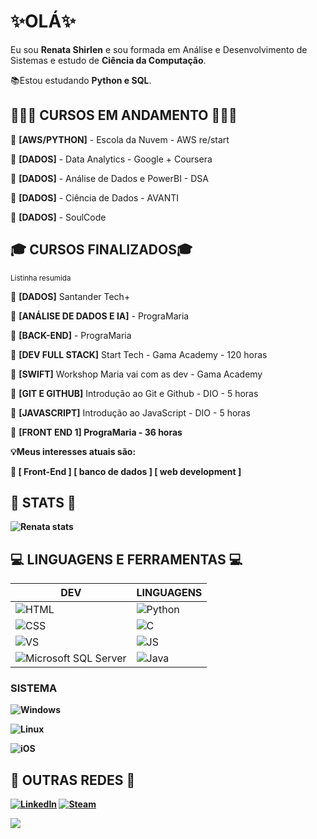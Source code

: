 <h1>✨OLÁ✨</h1>
<p>Eu sou <strong>Renata Shirlen</strong> e sou formada em Análise e Desenvolvimento de Sistemas e estudo de <strong>Ciência da Computação</strong>.</p>
<p>📚Estou estudando <strong>Python e SQL</strong>.
 
<h2>👩🏾‍💻 CURSOS EM ANDAMENTO 👩🏾‍💻</h2>
<p>💾 <strong>[AWS/PYTHON]</strong> - Escola da Nuvem - AWS re/start </p>
<p>💾 <strong>[DADOS]</strong> - Data Analytics - Google + Coursera </p>
<p>💾 <strong>[DADOS]</strong> - Análise de Dados e PowerBI - DSA </p>
<p>💾 <strong>[DADOS]</strong> - Ciência de Dados - AVANTI </p>
<p>💾 <strong>[DADOS]</strong> - SoulCode </p>

<h2>🎓 CURSOS FINALIZADOS🎓</h2>
<p><small>Listinha resumida</small></p>
<p>💾 <strong>[DADOS]</strong> Santander Tech+</p>
<p>💾 <strong>[ANÁLISE DE DADOS E IA]</strong> - PrograMaria</p>
<p>💾 <strong>[BACK-END]</strong> - PrograMaria</p>
<p>💾 <strong>[DEV FULL STACK]</strong> Start Tech - Gama Academy - 120 horas</p>
<p>💾 <strong>[SWIFT]</strong> Workshop Maria vai com as dev - Gama Academy</p>
<p>💾 <strong>[GIT E GITHUB]</strong> Introdução ao Git e Github - DIO - 5 horas</p>
<p>💾 <strong>[JAVASCRIPT]</strong> Introdução ao JavaScript - DIO - 5 horas</p>
<p>💾 <strong>[FRONT END 1] PrograMaria - 36 horas</p>

 
💡Meus interesses atuais são:</p> 
<p>🚀 <strong>[ Front-End ]</strong> <strong>[ banco de dados ]</strong> <strong>[ web development ]</strong> </p>

<h2>🔮 STATS 🔮</h2>

<p><img src="https://github-readme-stats.vercel.app/api?username=renatashirlen&amp;show_icons=true&amp;theme=cobalt" alt="Renata stats"></p>

<h2> 💻 LINGUAGENS E FERRAMENTAS 💻</h2>
<table>
<thead>
<tr>
<th>DEV</th>
<th>LINGUAGENS</th>
</tr>
</thead>

<tbody>
<tr>
<td><img src="https://img.shields.io/badge/HTML5-E34F26?style=for-the-badge&amp;logo=html5&amp;logoColor=white" alt="HTML"></td>
<td><img src="https://img.shields.io/badge/Python-3776AB?style=for-the-badge&logo=python&logoColor=white" alt="Python"</td>
</tr>
<tr>
<td><img src="https://img.shields.io/badge/CSS-239120?&amp;style=for-the-badge&amp;logo=css3&amp;logoColor=white" alt="CSS"></td>
<td><img src="https://img.shields.io/badge/C-00599C?style=for-the-badge&logo=c&logoColor=white" ALT="C">  </td>
</tr>
 <tr>
 <td><img src="https://flat.badgen.net/badge/icon/visualstudio?icon=visualstudio&amp;label" alt="VS"></td>
  <td><img src="https://img.shields.io/badge/JavaScript-F7DF1E?style=for-the-badge&amp;logo=javascript&amp;logoColor=black" alt="JS"></td>
</tr> 
 <tr>
  <td><img src="https://img.shields.io/badge/Microsoft_SQL_Server-CC2927?style=for-the-badge&logo=microsoft-sql-server&logoColor=white" alt="Microsoft SQL Server"></td>
  <td><img src="https://img.shields.io/badge/Java-ED8B00?style=for-the-badge&logo=openjdk&logoColor=white" alt="Java"></td>
 </tr>
</tbody>
</table>

<h3>SISTEMA</h3>

<p> <img src="https://img.shields.io/badge/Windows-0078D6?style=for-the-badge&amp;logo=windows&amp;logoColor=white" alt="Windows"></p>
<p> <img src="https://img.shields.io/badge/Linux-FCC624?style=for-the-badge&logo=linux&logoColor=black" alt="Linux"></p>
<p> <img src="https://img.shields.io/badge/iOS-000000?style=for-the-badge&logo=ios&logoColor=white" alt="iOS"></p>


<h2>👤 OUTRAS REDES 👤</h2>

<p><a href="https://www.linkedin.com/in/renatashirlen/"><img src="https://img.shields.io/badge/LinkedIn-0077B5?style=for-the-badge&amp;logo=linkedin&amp;logoColor=white" alt="LinkedIn"></a>
<a href="https://steamcommunity.com/id/itsmealis"><img src="https://img.shields.io/badge/Steam-000000?style=for-the-badge&amp;logo=steam&amp;logoColor=white" alt="Steam"></a>
<p>
<img src="https://komarev.com/ghpvc/?username=renatashirlen&color=dc143c" class="center">
